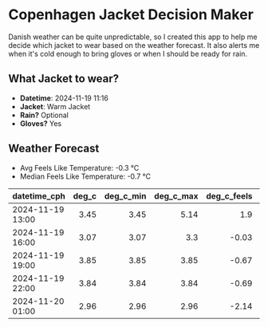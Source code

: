 
# Copenhagen Jacket Decision Maker

Danish weather can be quite unpredictable, so I created this app to help me decide which jacket to wear based on the weather forecast. 
It also alerts me when it's cold enough to bring gloves or when I should be ready for rain.

## What Jacket to wear?

- **Datetime**: 2024-11-19 11:16
- **Jacket**: Warm Jacket
- **Rain?** Optional
- **Gloves?** Yes

## Weather Forecast
- Avg Feels Like Temperature: -0.3 °C
- Median Feels Like Temperature: -0.7 °C

| datetime_cph     |   deg_c |   deg_c_min |   deg_c_max |   deg_c_feels | weather   | wind   | rain   |
|:-----------------|--------:|------------:|------------:|--------------:|:----------|:-------|:-------|
| 2024-11-19 13:00 |    3.45 |        3.45 |        5.14 |          1.9  | Rain      | Low    | Low    |
| 2024-11-19 16:00 |    3.07 |        3.07 |        3.3  |         -0.03 | Rain      | Low    | Low    |
| 2024-11-19 19:00 |    3.85 |        3.85 |        3.85 |         -0.67 | Snow      | Medium | None   |
| 2024-11-19 22:00 |    3.84 |        3.84 |        3.84 |         -0.69 | Snow      | Medium | None   |
| 2024-11-20 01:00 |    2.96 |        2.96 |        2.96 |         -2.14 | Snow      | Medium | None   |
        